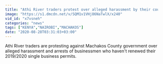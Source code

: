 ```yaml
---
title: "Athi River traders protest over alleged harassment by their county govt"
image: "https://s1.dmcdn.net/v/SQM1v1VHj86NaTwlX/x240"
vid_id: "x7vsneh"
categories: "news"
tags: ["KENYA","NAIROBI","MACHAKOS"]
date: "2020-08-28T03:31:03+03:00"
---
```

Athi River traders are protesting against Machakos County government over alleged harassment and arrests of businessmen who haven't renewed their 2019/2020 single business permits.
